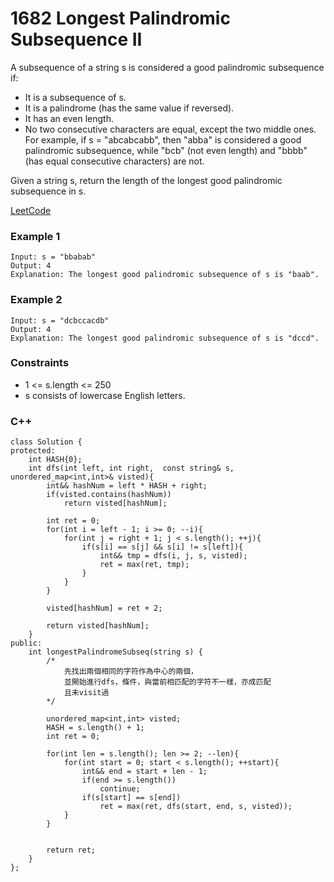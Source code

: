 # 1682 Longest Palindromic Subsequence II

A subsequence of a string s is considered a good palindromic subsequence if:

* It is a subsequence of s.
* It is a palindrome (has the same value if reversed).
* It has an even length.
* No two consecutive characters are equal, except the two middle ones.
For example, if s = "abcabcabb", then "abba" is considered a good palindromic subsequence, while "bcb" (not even length) and "bbbb" (has equal consecutive characters) are not.

Given a string s, return the length of the longest good palindromic subsequence in s.

[LeetCode](https://leetcode.cn/problems/sum-of-absolute-differences-in-a-sorted-array/description/)

### Example 1

```
Input: s = "bbabab"
Output: 4
Explanation: The longest good palindromic subsequence of s is "baab".
```

### Example 2

```
Input: s = "dcbccacdb"
Output: 4
Explanation: The longest good palindromic subsequence of s is "dccd".
```


### Constraints

* 1 <= s.length <= 250
* s consists of lowercase English letters.

### C++ 

```
class Solution {
protected:
    int HASH{0}; 
    int dfs(int left, int right,  const string& s, unordered_map<int,int>& visted){
        int&& hashNum = left * HASH + right;
        if(visted.contains(hashNum))
            return visted[hashNum];

        int ret = 0;
        for(int i = left - 1; i >= 0; --i){
            for(int j = right + 1; j < s.length(); ++j){
                if(s[i] == s[j] && s[i] != s[left]){
                    int&& tmp = dfs(i, j, s, visted);
                    ret = max(ret, tmp);
                }                    
            }
        }

        visted[hashNum] = ret + 2;

        return visted[hashNum];
    }
public:
    int longestPalindromeSubseq(string s) {
        /*
            先找出兩個相同的字符作為中心的兩個，
            並開始進行dfs，條件，與當前相匹配的字符不一樣，亦成匹配
            且未visit過
        */

        unordered_map<int,int> visted;
        HASH = s.length() + 1;
        int ret = 0;
        
        for(int len = s.length(); len >= 2; --len){
            for(int start = 0; start < s.length(); ++start){
                int&& end = start + len - 1;
                if(end >= s.length())
                    continue;
                if(s[start] == s[end])
                    ret = max(ret, dfs(start, end, s, visted));
            }
        }
       
        
        return ret;
    }
};
```